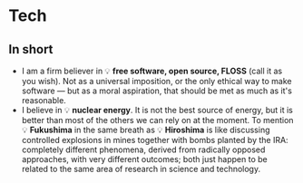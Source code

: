 # Tech

## In short

* I am a firm believer in 💡&nbsp;**free software, open source, FLOSS** (call it as you wish).
  Not as a universal imposition, or the only ethical way to make software&nbsp;&mdash;&nbsp;but as a moral aspiration, that should be met as much as it's
  reasonable.
* I believe in 💡&nbsp;**nuclear energy**.
  It is not the best source of energy, but it is better than most of the others we can rely on at the moment.
  To mention 💡&nbsp;**Fukushima** in the same breath as 💡&nbsp;**Hiroshima** is like discussing controlled explosions in
  mines together with bombs planted by the IRA: completely different phenomena, derived from radically opposed approaches, with very different outcomes; both
  just happen to be related to the same area of research in science and technology.
